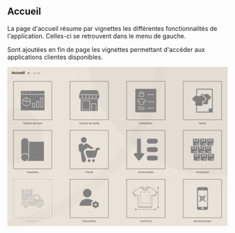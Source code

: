 ## Accueil

La page d'accueil résume par vignettes les différentes fonctionnalités de l'application. Celles-ci se retrouvent dans le menu de gauche.

Sont ajoutées en fin de page les vignettes permettant d'accéder aux applications clientes disponibles.

<img src="../Images/Overview/Home.png" alt="Accueil" />
